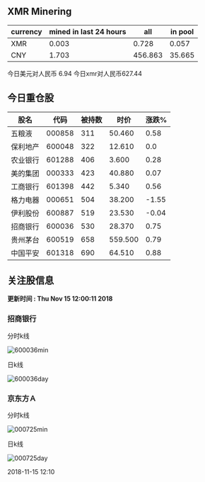 ## XMR Minering

|currency|mined in last 24 hours|all|in pool|
|---|---|---|---|
|XMR|0.003|0.728|0.057|
|CNY|1.703|456.863|35.665|

今日美元对人民币 6.94	今日xmr对人民币627.44


## 今日重仓股 

|股名|代码|被持数|时价|涨跌%|
|---|---|---|---|---|
|五粮液|000858|311|50.460|0.58|
|保利地产|600048|322|12.610|0.0|
|农业银行|601288|406|3.600|0.28|
|美的集团|000333|423|40.880|0.07|
|工商银行|601398|442|5.340|0.56|
|格力电器|000651|504|38.200|-1.55|
|伊利股份|600887|519|23.530|-0.04|
|招商银行|600036|530|28.370|0.75|
|贵州茅台|600519|658|559.500|0.79|
|中国平安|601318|690|64.510|0.88|

## 关注股信息
**更新时间 : Thu Nov 15 12:00:11 2018**
### 招商银行 
分时k线

![600036min](http://image.sinajs.cn/newchart/min/n/sh600036.gif)

日k线

![600036day](http://image.sinajs.cn/newchart/daily/n/sh600036.gif)

### 京东方Ａ 
分时k线

![000725min](http://image.sinajs.cn/newchart/min/n/sz000725.gif)

日k线

![000725day](http://image.sinajs.cn/newchart/daily/n/sz000725.gif)

2018-11-15 12:10